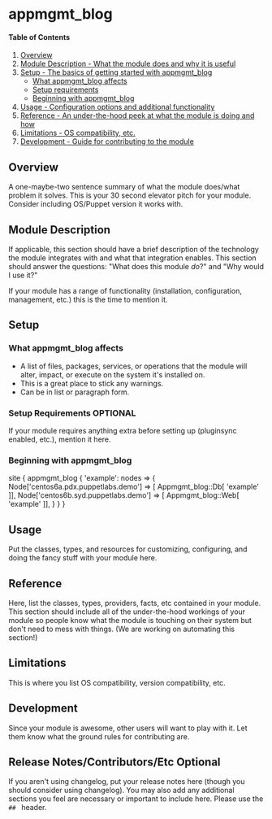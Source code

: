 # appmgmt_blog

#### Table of Contents

1. [Overview](#overview)
2. [Module Description - What the module does and why it is useful](#module-description)
3. [Setup - The basics of getting started with appmgmt_blog](#setup)
    * [What appmgmt_blog affects](#what-appmgmt_blog-affects)
    * [Setup requirements](#setup-requirements)
    * [Beginning with appmgmt_blog](#beginning-with-appmgmt_blog)
4. [Usage - Configuration options and additional functionality](#usage)
5. [Reference - An under-the-hood peek at what the module is doing and how](#reference)
5. [Limitations - OS compatibility, etc.](#limitations)
6. [Development - Guide for contributing to the module](#development)

## Overview

A one-maybe-two sentence summary of what the module does/what problem it solves.
This is your 30 second elevator pitch for your module. Consider including
OS/Puppet version it works with.

## Module Description

If applicable, this section should have a brief description of the technology
the module integrates with and what that integration enables. This section
should answer the questions: "What does this module *do*?" and "Why would I use
it?"

If your module has a range of functionality (installation, configuration,
management, etc.) this is the time to mention it.

## Setup

### What appmgmt_blog affects

* A list of files, packages, services, or operations that the module will alter,
  impact, or execute on the system it's installed on.
* This is a great place to stick any warnings.
* Can be in list or paragraph form.

### Setup Requirements **OPTIONAL**

If your module requires anything extra before setting up (pluginsync enabled,
etc.), mention it here.

### Beginning with appmgmt_blog

site {
  appmgmt_blog { 'example':
      nodes           => {
        Node['centos6a.pdx.puppetlabs.demo'] => [ Appmgmt_blog::Db[ 'example' ]],
        Node['centos6b.syd.puppetlabs.demo'] => [ Appmgmt_blog::Web[ 'example' ]],
    }
  }
}

## Usage

Put the classes, types, and resources for customizing, configuring, and doing
the fancy stuff with your module here.

## Reference

Here, list the classes, types, providers, facts, etc contained in your module.
This section should include all of the under-the-hood workings of your module so
people know what the module is touching on their system but don't need to mess
with things. (We are working on automating this section!)

## Limitations

This is where you list OS compatibility, version compatibility, etc.

## Development

Since your module is awesome, other users will want to play with it. Let them
know what the ground rules for contributing are.

## Release Notes/Contributors/Etc **Optional**

If you aren't using changelog, put your release notes here (though you should
consider using changelog). You may also add any additional sections you feel are
necessary or important to include here. Please use the `## ` header.
